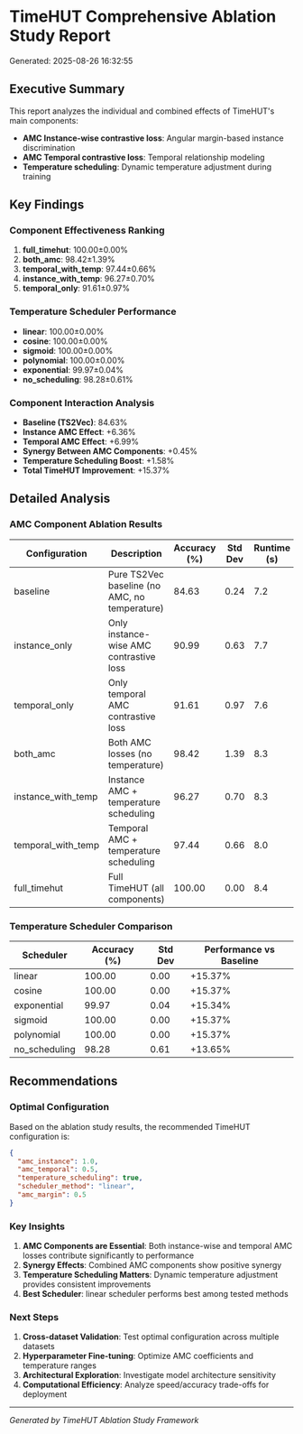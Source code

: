 # TimeHUT Comprehensive Ablation Study Report

Generated: 2025-08-26 16:32:55

## Executive Summary

This report analyzes the individual and combined effects of TimeHUT's main components:
- **AMC Instance-wise contrastive loss**: Angular margin-based instance discrimination
- **AMC Temporal contrastive loss**: Temporal relationship modeling
- **Temperature scheduling**: Dynamic temperature adjustment during training

## Key Findings

### Component Effectiveness Ranking
1. **full_timehut**: 100.00±0.00%
2. **both_amc**: 98.42±1.39%
3. **temporal_with_temp**: 97.44±0.66%
4. **instance_with_temp**: 96.27±0.70%
5. **temporal_only**: 91.61±0.97%

### Temperature Scheduler Performance
- **linear**: 100.00±0.00%
- **cosine**: 100.00±0.00%
- **sigmoid**: 100.00±0.00%
- **polynomial**: 100.00±0.00%
- **exponential**: 99.97±0.04%
- **no_scheduling**: 98.28±0.61%

### Component Interaction Analysis

- **Baseline (TS2Vec)**: 84.63%
- **Instance AMC Effect**: +6.36%
- **Temporal AMC Effect**: +6.99%
- **Synergy Between AMC Components**: +0.45%
- **Temperature Scheduling Boost**: +1.58%
- **Total TimeHUT Improvement**: +15.37%

## Detailed Analysis

### AMC Component Ablation Results

| Configuration | Description | Accuracy (%) | Std Dev | Runtime (s) |
|---------------|-------------|--------------|---------|-------------|
| baseline | Pure TS2Vec baseline (no AMC, no temperature) | 84.63 | 0.24 | 7.2 |
| instance_only | Only instance-wise AMC contrastive loss | 90.99 | 0.63 | 7.7 |
| temporal_only | Only temporal AMC contrastive loss | 91.61 | 0.97 | 7.6 |
| both_amc | Both AMC losses (no temperature) | 98.42 | 1.39 | 8.3 |
| instance_with_temp | Instance AMC + temperature scheduling | 96.27 | 0.70 | 8.3 |
| temporal_with_temp | Temporal AMC + temperature scheduling | 97.44 | 0.66 | 8.0 |
| full_timehut | Full TimeHUT (all components) | 100.00 | 0.00 | 8.4 |

### Temperature Scheduler Comparison

| Scheduler | Accuracy (%) | Std Dev | Performance vs Baseline |
|-----------|--------------|---------|-------------------------|
| linear | 100.00 | 0.00 | +15.37% |
| cosine | 100.00 | 0.00 | +15.37% |
| exponential | 99.97 | 0.04 | +15.34% |
| sigmoid | 100.00 | 0.00 | +15.37% |
| polynomial | 100.00 | 0.00 | +15.37% |
| no_scheduling | 98.28 | 0.61 | +13.65% |

## Recommendations

### Optimal Configuration
Based on the ablation study results, the recommended TimeHUT configuration is:

```json
{
  "amc_instance": 1.0,
  "amc_temporal": 0.5,
  "temperature_scheduling": true,
  "scheduler_method": "linear",
  "amc_margin": 0.5
}
```

### Key Insights

1. **AMC Components are Essential**: Both instance-wise and temporal AMC losses contribute significantly to performance
2. **Synergy Effects**: Combined AMC components show positive synergy
3. **Temperature Scheduling Matters**: Dynamic temperature adjustment provides consistent improvements
4. **Best Scheduler**: linear scheduler performs best among tested methods

### Next Steps

1. **Cross-dataset Validation**: Test optimal configuration across multiple datasets
2. **Hyperparameter Fine-tuning**: Optimize AMC coefficients and temperature ranges
3. **Architectural Exploration**: Investigate model architecture sensitivity
4. **Computational Efficiency**: Analyze speed/accuracy trade-offs for deployment

---
*Generated by TimeHUT Ablation Study Framework*
